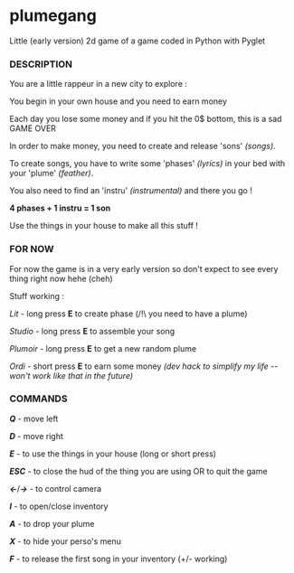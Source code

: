 # plumegang
Little (early version) 2d game of a game coded in Python with Pyglet


### **DESCRIPTION**
You are a little rappeur in a new city to explore :

You begin in your own house and you need to earn money


Each day you lose some money and if you hit the 0$ bottom, this is a sad GAME OVER


In order to make money, you need to create and release 'sons' *(songs)*.

To create songs, you have to write some 'phases' *(lyrics)* in your bed with your 'plume' *(feather)*.

You also need to find an 'instru' *(instrumental)* and there you go !

**4 phases + 1 instru = 1 son**

Use the things in your house to make all this stuff !

### **FOR NOW**

For now the game is in a very early version so don't expect to see every thing right now hehe (cheh)


Stuff working :

*Lit* - long press **E** to create phase (/!\\ you need to have a plume)

*Studio* - long press **E** to assemble your song

*Plumoir* - long press **E** to get a new random plume

*Ordi* - short press **E** to earn some money *(dev hack to simplify my life -- won't work like that in the future)*

### **COMMANDS**

***Q*** - move left

***D*** - move right

***E*** - to use the things in your house (long or short press)

***ESC***  - to close the hud of the thing you are using OR to quit the game

***<-***/***->*** - to control camera

***I*** - to open/close inventory

***A*** - to drop your plume

***X*** - to hide your perso's menu

***F*** - to release the first song in your inventory (+/- working)
